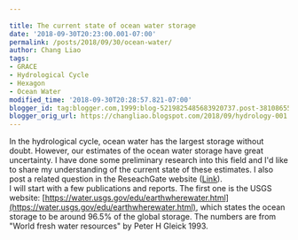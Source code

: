 ```yaml
---
 
title: The current state of ocean water storage
date: '2018-09-30T20:23:00.001-07:00'
permalink: /posts/2018/09/30/ocean-water/
author: Chang Liao
tags:
- GRACE
- Hydrological Cycle
- Hexagon
- Ocean Water
modified_time: '2018-09-30T20:28:57.821-07:00'
blogger_id: tag:blogger.com,1999:blog-5219825485683920737.post-3810865522050421705
blogger_orig_url: https://changliao.blogspot.com/2018/09/hydrology-001.html
---
```


In the hydrological cycle, ocean water has the largest storage without doubt. 
However, our estimates of the ocean water storage have great uncertainty.  I 
have done some preliminary research into this field and I'd like to share my 
understanding of the current state of these estimates. I also post a related 
question in the ReseachGate website 
([Link](https://www.researchgate.net/post/Global_water_budget_uncertainty)).  
I will start with a few publications and reports. The first one is the USGS 
website: 
[https://water.usgs.gov/edu/earthwherewater.html](https://water.usgs.gov/edu/earthwherewater.html), 
which states the ocean storage to be around 96.5% of the global storage. The 
numbers are from "World fresh water resources" by Peter H Gleick 1993. 